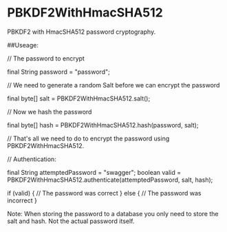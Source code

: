 # PBKDF2WithHmacSHA512
PBKDF2 with HmacSHA512 password cryptography.

##Useage:

// The password to encrypt 

final String password = "password";

// We need to generate a random Salt before we can encrypt the password

final byte[] salt = PBKDF2WithHmacSHA512.salt();

// Now we hash the password

final byte[] hash = PBKDF2WithHmacSHA512.hash(password, salt);

// That's all we need to do to encrypt the password using PBKDF2WithHmacSHA512.

// Authentication:

final String attemptedPassword = "swagger";
boolean valid = PBKDF2WithHmacSHA512.authenticate(attemptedPassword, salt, hash);

if (valid) {
  // The password was correct
} else {
  // The password was incorrect
}

Note: When storing the password to a database you only need to store the salt and hash. Not the actual password itself.

